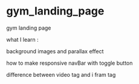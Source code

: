 # gym_landing_page
 gym landing page 

what I learn  :
 
 background images and parallax effect 
 
 how to make responsive navBar with toggle button 
 
 difference between video tag and i fram tag 
 
